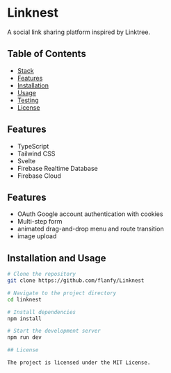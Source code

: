 # Linknest

A social link sharing platform inspired by Linktree.

## Table of Contents

- [Stack](#stack)
- [Features](#features)
- [Installation](#installation)
- [Usage](#usage)
- [Testing](#testing)
- [License](#license)
## Features
- TypeScript
- Tailwind CSS
- Svelte
- Firebase Realtime Database
- Firebase Cloud

## Features
- OAuth Google account authentication with cookies
- Multi-step form
- animated drag-and-drop menu and route transition
- image upload

## Installation and Usage

```bash
# Clone the repository
git clone https://github.com/flanfy/Linknest

# Navigate to the project directory
cd linknest

# Install dependencies
npm install

# Start the development server
npm run dev

## License

The project is licensed under the MIT License.

